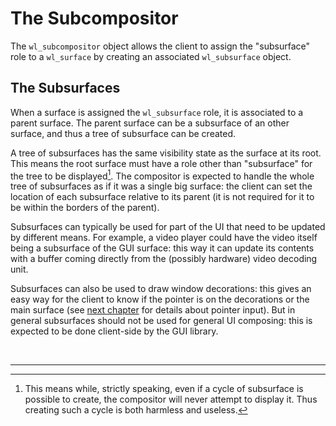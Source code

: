 # The Subcompositor

The `wl_subcompositor` object allows the client to assign the "subsurface" role to a `wl_surface` by
creating an associated `wl_subsurface` object.

## The Subsurfaces

When a surface is assigned the `wl_subsurface` role, it is associated to a parent surface. The
parent surface can be a subsurface of an other surface, and thus a tree of subsurface can be
created.

A tree of subsurfaces has the same visibility state as the surface at its root. This means the root
surface must have a role other than "subsurface" for the tree to be displayed[^1]. The compositor is
expected to handle the whole tree of subsurfaces as if it was a single big surface: the client can
set the location of each subsurface relative to its parent (it is not required for it to be within
the borders of the parent).

Subsurfaces can typically be used for part of the UI that need to be updated by different means. For
example, a video player could have the video itself being a subsurface of the GUI surface: this way
it can update its contents with a buffer coming directly from the (possibly hardware) video decoding
unit.

Subsurfaces can also be used to draw window decorations: this gives an easy way for the client to
know if the pointer is on the decorations or the main surface (see [next chapter][] for details
about pointer input). But in general subsurfaces should not be used for general UI composing: this
is expected to be done client-side by the GUI library.

[next chapter]: ./seat.html

&nbsp;

-------

[^1]: This means while, strictly speaking, even if a cycle of subsurface is possible to create, the
compositor will never attempt to display it. Thus creating such a cycle is both harmless and
useless.
